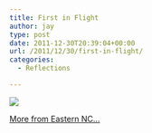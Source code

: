 ```yaml
---
title: First in Flight
author: jay
type: post
date: 2011-12-30T20:39:04+00:00
url: /2011/12/30/first-in-flight/
categories:
  - Reflections

---
```

[![][1]][2]

[More from Eastern NC…][3]

 [1]: https://photos.smugmug.com/All/Eastern-NC-2011/i-dbdQ5JF/0/M/DSC5005-M.jpg
 [2]: http://photos.rambleon.org/All/Eastern-NC-2011/20806887_gG652b#1652173042_dbdQ5JF-A-LB
 [3]: http://photos.rambleon.org/All/Eastern-NC-2011